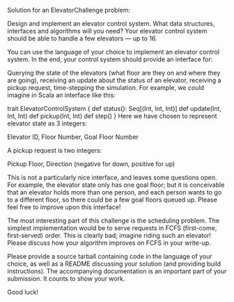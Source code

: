 Solution for an ElevatorChallenge problem:

Design and implement an elevator control system. What data structures, interfaces and algorithms will you need? Your elevator control system should be able to handle a few elevators — up to 16.

You can use the language of your choice to implement an elevator control system. In the end, your control system should provide an interface for:

Querying the state of the elevators (what floor are they on and where they are going),
receiving an update about the status of an elevator,
receiving a pickup request,
time-stepping the simulation.
For example, we could imagine in Scala an interface like this:

trait ElevatorControlSystem {
  def status(): Seq[(Int, Int, Int)]
  def update(Int, Int, Int)
  def pickup(Int, Int)
  def step()
}
Here we have chosen to represent elevator state as 3 integers:

Elevator ID, Floor Number, Goal Floor Number

A pickup request is two integers:

Pickup Floor, Direction (negative for down, positive for up)

This is not a particularly nice interface, and leaves some questions open. For example, the elevator state only has one goal floor; but it is conceivable that an elevator holds more than one person, and each person wants to go to a different floor, so there could be a few goal floors queued up. Please feel free to improve upon this interface!

The most interesting part of this challenge is the scheduling problem. The simplest implementation would be to serve requests in FCFS (first-come, first-served) order. This is clearly bad; imagine riding such an elevator! Please discuss how your algorithm improves on FCFS in your write-up.

Please provide a source tarball containing code in the language of your choice, as well as a README discussing your solution (and providing build instructions). The accompanying documentation is an important part of your submission. It counts to show your work.

Good luck!
